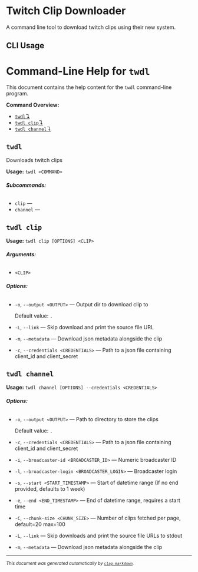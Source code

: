 # Twitch Clip Downloader
A command line tool to download twitch clips using their new system.

## CLI Usage
<!-- CLI-DOCS-START -->

# Command-Line Help for `twdl`

This document contains the help content for the `twdl` command-line program.

**Command Overview:**

* [`twdl`↴](#twdl)
* [`twdl clip`↴](#twdl-clip)
* [`twdl channel`↴](#twdl-channel)

## `twdl`

Downloads twitch clips

**Usage:** `twdl <COMMAND>`

###### **Subcommands:**

* `clip` — 
* `channel` — 



## `twdl clip`

**Usage:** `twdl clip [OPTIONS] <CLIP>`

###### **Arguments:**

* `<CLIP>`

###### **Options:**

* `-o`, `--output <OUTPUT>` — Output dir to download clip to

  Default value: `.`
* `-L`, `--link` — Skip download and print the source file URL
* `-m`, `--metadata` — Download json metadata alongside the clip
* `-c`, `--credentials <CREDENTIALS>` — Path to a json file containing client_id and client_secret



## `twdl channel`

**Usage:** `twdl channel [OPTIONS] --credentials <CREDENTIALS>`

###### **Options:**

* `-o`, `--output <OUTPUT>` — Path to directory to store the clips

  Default value: `.`
* `-c`, `--credentials <CREDENTIALS>` — Path to a json file containing client_id and client_secret
* `-i`, `--broadcaster-id <BROADCASTER_ID>` — Numeric broadcaster ID
* `-l`, `--broadcaster-login <BROADCASTER_LOGIN>` — Broadcaster login
* `-s`, `--start <START_TIMESTAMP>` — Start of datetime range (If no end provided, defaults to 1 week)
* `-e`, `--end <END_TIMESTAMP>` — End of datetime range, requires a start time
* `-C`, `--chunk-size <CHUNK_SIZE>` — Number of clips fetched per page, default=20 max=100
* `-L`, `--link` — Skip downloads and print the source file URLs to stdout
* `-m`, `--metadata` — Download json metadata alongside the clip



<hr/>

<small><i>
    This document was generated automatically by
    <a href="https://crates.io/crates/clap-markdown"><code>clap-markdown</code></a>.
</i></small>


<!-- CLI-DOCS-END -->